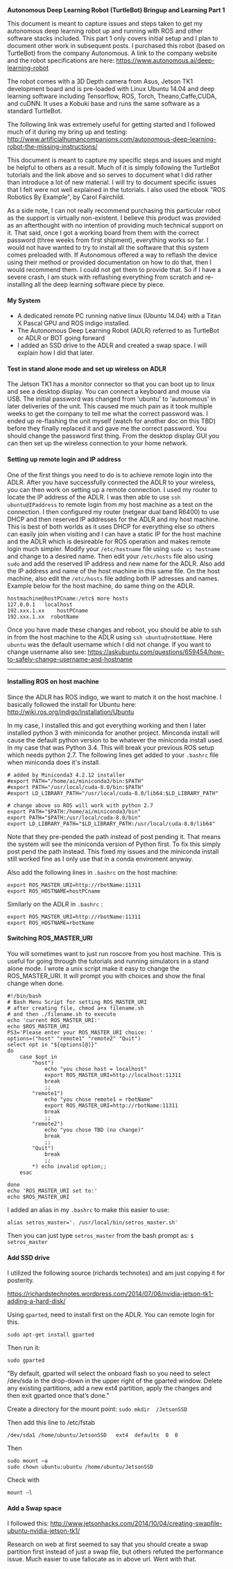 

**Autonomous Deep Learning Robot (TurtleBot) Bringup and Learning Part 1**

This document is meant to capture issues and steps taken to get my autonomous deep learning robot up and running with ROS and other software stacks included. This part 1 only covers initial setup and I plan to document other work in subsequent posts. I purchased this robot (based on TurtleBot) from the company Autonomous. A link to the company website and the robot specifications are here: https://www.autonomous.ai/deep-learning-robot

The robot comes with a 3D Depth camera from Asus, Jetson TK1 development board and is pre-loaded with Linux Ubuntu 14.04 and deep learning software including Tensorflow, ROS, Torch, Theano,Caffe,CUDA, and cuDNN. It uses a Kobuki base and runs the same software as a standard TurtleBot.

The following link was extremely useful for getting started and I followed much of it during my bring up and testing:
http://www.artificialhumancompanions.com/autonomous-deep-learning-robot-the-missing-instructions/

This document is meant to capture my specific steps and issues and might be helpful to others as a result. Much of it is simply following the TurtleBot tutorials and the link above and so serves to document what I did rather than introduce a lot of new material. I will try to document specific issues that I felt were not well explained in the tutorials. I also used the ebook "ROS Robotics By Example", by Carol Fairchild.

As a side note, I can not really recommend purchasing this particular robot as the support is virtually non-existent. I believe this product was provided as an afterthought with no intention of providing much technical support on it. That said, once I got a working board from them with the correct password (three weeks from first shipment), everything works so far. I would not have wanted to try to install all the software that this system comes preloaded with. If Autonomous offered a way to reflash the device using their method or provided documentation on how to do that, then I would recommend them. I could not get them to provide that. So if I have a severe crash, I am stuck with reflashing everything from scratch and re-installing all the deep learning software piece by piece.

#### My System

* A dedicated remote PC running native linux (Ubuntu 14.04) with a Titan X Pascal GPU and ROS indigo installed.
* The Autonomous Deep Learning Robot (ADLR) referred to as TurtleBot or ADLR or BOT going forward
* I added an SSD drive to the ADLR and created a swap space. I will explain how I did that later.

#### Test in stand alone mode and set up wireless on ADLR
The Jetson TK1 has a monitor connector so that you can boot up to linux and see a desktop display. You can connect a keyboard and mouse via USB. The initial password was changed  from 'ubuntu' to 'autonomous' in later deliveries of the unit. This caused me much pain as it took multiple weeks to get the company to tell me what the correct password was. I ended up re-flashing the unit myself (watch for another doc on this TBD) before they finally replaced it and gave me the correct password. You should change the password first thing. From the desktop display GUI you can then set up the wireless connection to your home network.

#### Setting up remote login and IP address
One of the first things you need to do is to achieve remote login into the ADLR. After you have successfully connected the ADLR to your wireless, you can then work on setting up a remote connection. I used my router to locate the IP address of the ADLR. I was then able to use `ssh ubuntu@IPaddress` to remote login from my host machine as a test on the connection. I then configured my router (netgear dual band R6400) to use DHCP and then reserved IP addresses for the ADLR and my host machine. This is best of both worlds as it uses DHCP for everything else so others can easily join when visiting and I can have a static IP for the host machine and the ADLR which is desireable for ROS operation and makes remote login much simpler. Modify your `/etc/hostname` file using `sudo vi hostname` and change to a desired name. Then edit your `/etc/hosts` file also using `sudo` and add the reserved IP address and new name for the ADLR. Also add the IP address and name of the host machine in this same file. On the host machine, also edit the `/etc/hosts` file adding both IP adresses and names. Example below for the host machine, do same thing on the ADLR.
```
hostmachine@hostPCname:/etc$ more hosts
127.0.0.1	localhost
192.xxx.1.xx	hostPCname
192.xxx.1.xx  robotName
```
Once you have made these changes and reboot, you should be able to ssh in from the host machine to the ADLR using `ssh ubuntu@robotName`. Here `ubuntu` was the default username which I did not change. If you want to change username also see: https://askubuntu.com/questions/659454/how-to-safely-change-username-and-hostname

[//]: # (Image References)


---
#### Installing ROS on host machine

Since the ADLR has ROS indigo, we want to match it on the host machine. I basically followed the install for Ubuntu here:
http://wiki.ros.org/indigo/Installation/Ubuntu

In my case, I installed this and got everything working and then I later installed python 3 with miniconda for another project. Minconda install will cause the default python version to be whatever the miniconda install used. In my case that was Python 3.4. This will break your previous ROS setup which needs python 2.7. The following lines get added to your `.bashrc` file when miniconda does it's install.
```
# added by Miniconda3 4.2.12 installer
#export PATH="/home/ai/miniconda3/bin:$PATH"
#export PATH="/usr/local/cuda-8.0/bin:$PATH"
#export LD_LIBRARY_PATH="/usr/local/cuda-8.0/lib64:$LD_LIBRARY_PATH"

# change above so ROS will work with python 2.7
export PATH="$PATH:/home/ai/miniconda3/bin"
export PATH="$PATH:/usr/local/cuda-8.0/bin"
export LD_LIBRARY_PATH="$LD_LIBRARY_PATH:/usr/local/cuda-8.0/lib64"
```

Note that they pre-pended the path instead of post pending it. That means the system will see the miniconda version of Python first. To fix this simply post pend the path instead. This fixed my issues and the miniconda install still worked fine as I only use that in a conda enviroment anyway.

Also add the following lines in `.bashrc` on the host machine:
```
export ROS_MASTER_URI=http://rbotName:11311
export ROS_HOSTNAME=hostPCname
```
Similarly on the ADLR in `.bashrc` :
```
export ROS_MASTER_URI=http://rbotName:11311
export ROS_HOSTNAME=rbotName
```

#### Switching ROS_MASTER_URI
You will sometimes want to just run roscore from you host machine. This is useful for going through the tutorials and running simulators in a stand alone mode. I wrote a unix script make it easy to change the ROS_MASTER_URI. It will prompt you with choices and show the final change when done.

```
#!/bin/bash
# Bash Menu Script for setting ROS_MASTER_URI
# after creating file, chmod a+x filename.sh
# and then ./filename.sh to execute
echo 'current ROS_MASTER_URI:'
echo $ROS_MASTER_URI
PS3='Please enter your ROS_MASTER_URI choice: '
options=("host" "remote1" "remote2" "Quit")
select opt in "${options[@]}"
do
    case $opt in
        "host")
            echo "you chose host = localhost"
            export ROS_MASTER_URI=http://localhost:11311
            break
            ;;
        "remote1")
            echo "you chose remote1 = rbotName"
            export ROS_MASTER_URI=http://rbotName:11311
            break
            ;;
        "remote2")
            echo "you chose TBD (no change)"
            break
            ;;
        "Quit")
            break
            ;;
        *) echo invalid option;;
    esac

done
echo 'ROS_MASTER_URI set to:'
echo $ROS_MASTER_URI
```
I added an alias in my `.bashrc` to make this easier to use:

`alias setros_master='. /usr/local/bin/setros_master.sh'`

Then you can just type `setros_master` from the bash prompt as: `$ setros_master`
#### Add SSD drive
I utilized the following source (richards technotes) and am just copying it for posterity.

https://richardstechnotes.wordpress.com/2014/07/06/nvidia-jetson-tk1-adding-a-hard-disk/

Using `gparted`, need to install first on the ADLR. You can remote login for this.

`sudo apt-get install gparted`

Then run it:

`sudo gparted`

"By default, gparted will select the onboard flash so you need to select /dev/sda in the drop-down in the upper right of the gparted window. Delete any existing partitions, add a new ext4 partition, apply the changes and then exit gparted once that’s done."

Create a directory for the mount point:
`sudo mkdir  /JetsonSSD`

Then add this line to /etc/fstab

`/dev/sda1 /home/ubuntu/JetsonSSD   ext4  defaults  0  0`

Then
```
sudo mount –a
sudo chown ubuntu:ubuntu /home/ubuntu/JetsonSSD
```
Check with

`mount –l`

#### Add a  Swap space

I followed this:
http://www.jetsonhacks.com/2014/10/04/creating-swapfile-ubuntu-nvidia-jetson-tk1/

Research on web at first seemed to say that you should create a swap partition first instead of just a swap file, but others refuted the performance issue. Much easier to use fallocate as in above url. Went with that.
